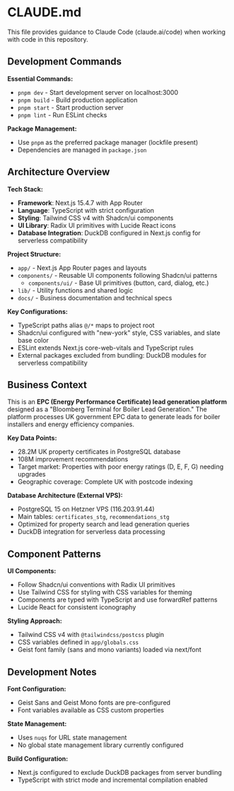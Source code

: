 # CLAUDE.md

This file provides guidance to Claude Code (claude.ai/code) when working with code in this repository.

## Development Commands

**Essential Commands:**
- `pnpm dev` - Start development server on localhost:3000
- `pnpm build` - Build production application  
- `pnpm start` - Start production server
- `pnpm lint` - Run ESLint checks

**Package Management:**
- Use `pnpm` as the preferred package manager (lockfile present)
- Dependencies are managed in `package.json`

## Architecture Overview

**Tech Stack:**
- **Framework**: Next.js 15.4.7 with App Router
- **Language**: TypeScript with strict configuration
- **Styling**: Tailwind CSS v4 with Shadcn/ui components
- **UI Library**: Radix UI primitives with Lucide React icons
- **Database Integration**: DuckDB configured in Next.js config for serverless compatibility

**Project Structure:**
- `app/` - Next.js App Router pages and layouts
- `components/` - Reusable UI components following Shadcn/ui patterns
  - `components/ui/` - Base UI primitives (button, card, dialog, etc.)
- `lib/` - Utility functions and shared logic
- `docs/` - Business documentation and technical specs

**Key Configurations:**
- TypeScript paths alias `@/*` maps to project root
- Shadcn/ui configured with "new-york" style, CSS variables, and slate base color
- ESLint extends Next.js core-web-vitals and TypeScript rules
- External packages excluded from bundling: DuckDB modules for serverless compatibility

## Business Context

This is an **EPC (Energy Performance Certificate) lead generation platform** designed as a "Bloomberg Terminal for Boiler Lead Generation." The platform processes UK government EPC data to generate leads for boiler installers and energy efficiency companies.

**Key Data Points:**
- 28.2M UK property certificates in PostgreSQL database
- 108M improvement recommendations 
- Target market: Properties with poor energy ratings (D, E, F, G) needing upgrades
- Geographic coverage: Complete UK with postcode indexing

**Database Architecture (External VPS):**
- PostgreSQL 15 on Hetzner VPS (116.203.91.44)
- Main tables: `certificates_stg`, `recommendations_stg` 
- Optimized for property search and lead generation queries
- DuckDB integration for serverless data processing

## Component Patterns

**UI Components:**
- Follow Shadcn/ui conventions with Radix UI primitives
- Use Tailwind CSS for styling with CSS variables for theming
- Components are typed with TypeScript and use forwardRef patterns
- Lucide React for consistent iconography

**Styling Approach:**
- Tailwind CSS v4 with `@tailwindcss/postcss` plugin
- CSS variables defined in `app/globals.css`
- Geist font family (sans and mono variants) loaded via next/font

## Development Notes

**Font Configuration:**
- Geist Sans and Geist Mono fonts are pre-configured
- Font variables available as CSS custom properties

**State Management:**
- Uses `nuqs` for URL state management
- No global state management library currently configured

**Build Configuration:**
- Next.js configured to exclude DuckDB packages from server bundling
- TypeScript with strict mode and incremental compilation enabled